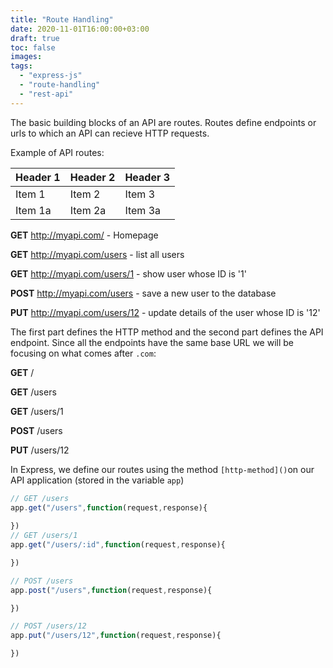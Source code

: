 ```yaml
---
title: "Route Handling"
date: 2020-11-01T16:00:00+03:00
draft: true
toc: false
images:
tags:
  - "express-js"
  - "route-handling"
  - "rest-api"
---
```


The basic building blocks of an API are routes. Routes define endpoints or urls to which an API can recieve HTTP requests.

Example of API routes:

| Header 1 | Header 2 | Header 3 |
|----------|----------|----------|
| Item 1   | Item 2   | Item 3   |
| Item 1a  | Item 2a  | Item 3a  |
**GET**  http://myapi.com/ - Homepage 

**GET**  http://myapi.com/users - list all users

**GET**  http://myapi.com/users/1 - show user whose ID is '1'

**POST** http://myapi.com/users - save a new user to the database

**PUT**  http://myapi.com/users/12 - update details of the user whose ID is '12'

The first part defines the HTTP method and the second part defines the API endpoint. Since all the endpoints have the same base URL we will be focusing on what comes after `.com`:

**GET**  /

**GET**  /users

**GET**  /users/1

**POST** /users

**PUT**  /users/12

In Express, we define our routes using the method `[http-method]()`on our API application (stored in the variable `app`) 



```js
// GET /users
app.get("/users",function(request,response){
   
})
// GET /users/1
app.get("/users/:id",function(request,response){

})

// POST /users
app.post("/users",function(request,response){

})

// POST /users/12
app.put("/users/12",function(request,response){

})
```